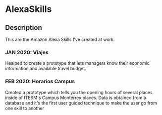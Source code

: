 # AlexaSkills

## Description

This are the Amazon Alexa Skills I've created at work.

### JAN 2020: Viajes
Healped to create a prototype that lets managers know their economic information and available travel budget.

### FEB 2020: Horarios Campus
Created a prototype which tells you the opening hours of several places inside of ITESM's Campus Monterrey places. Data is obtained from a database and it's the first user guided technique to make the user go from one skill to another  


